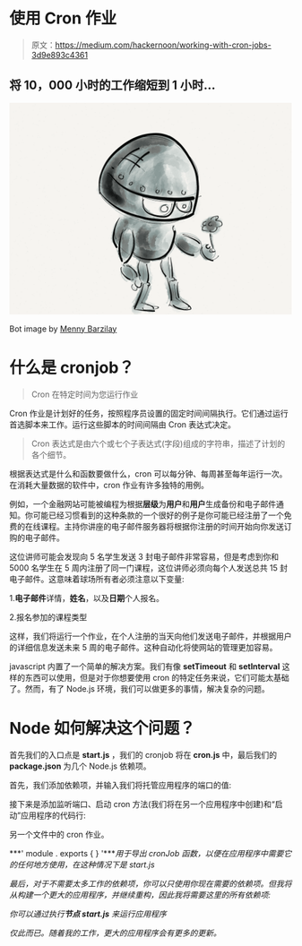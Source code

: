 # 使用 Cron 作业

> 原文：<https://medium.com/hackernoon/working-with-cron-jobs-3d9e893c4361>

## 将 10，000 小时的工作缩短到 1 小时...

![](img/25716a2f4db40c4e00d6726dfa60b27d.png)

Bot image by [Menny Barzilay](https://piknu.com/u/bamenny)

# 什么是 cronjob？

> Cron 在特定时间为您运行作业

Cron 作业是计划好的任务，按照程序员设置的固定时间间隔执行。它们通过运行首选脚本来工作。运行这些脚本的时间间隔由 Cron 表达式决定。

> Cron 表达式是由六个或七个子表达式(字段)组成的字符串，描述了计划的各个细节。

根据表达式是什么和函数要做什么，cron 可以每分钟、每周甚至每年运行一次。在消耗大量数据的软件中，cron 作业有许多独特的用例。

例如，一个金融网站可能被编程为根据**层级**为**用户**和**用户**生成备份和电子邮件通知。你可能已经习惯看到的这种条款的一个很好的例子是你可能已经注册了一个免费的在线课程。主持你讲座的电子邮件服务器将根据你注册的时间开始向你发送订购的电子邮件。

这位讲师可能会发现向 5 名学生发送 3 封电子邮件非常容易，但是考虑到你和 5000 名学生在 5 周内注册了同一门课程，这位讲师必须向每个人发送总共 15 封电子邮件。这意味着球场所有者必须注意以下变量:

1.**电子邮件**详情，**姓名**，以及**日期**个人报名。

2.报名参加的课程类型

这样，我们将运行一个作业，在个人注册的当天向他们发送电子邮件，并根据用户的详细信息发送未来 5 周的电子邮件。这种自动化将使网站的管理更加容易。

javascript 内置了一个简单的解决方案。我们有像 **setTimeout** 和 **setInterval** 这样的东西可以使用，但是对于你想要使用 cron 的特定任务来说，它们可能太基础了。然而，有了 Node.js 环境，我们可以做更多的事情，解决复杂的问题。

# Node 如何解决这个问题？

首先我们的入口点是 **start.js** ，我们的 cronjob 将在 **cron.js** 中，最后我们的 **package.json** 为几个 Node.js 依赖项。

首先，我们添加依赖项，并输入我们将托管应用程序的端口的值:

接下来是添加监听端口、启动 cron 方法(我们将在另一个应用程序中创建)和“启动”应用程序的代码行:

另一个文件中的 cron 作业。

***' module . exports { } '****用于导出 cronJob 函数，以便在应用程序中需要它的任何地方使用，在这种情况下是 start.js*

*最后，对于不需要太多工作的依赖项，你可以只使用你现在需要的依赖项。但我将从构建一个更大的应用程序，并继续重构，因此我将需要这里的所有依赖项:*

*你可以通过执行**节点 start.js** 来运行应用程序*

*仅此而已。随着我的工作，更大的应用程序会有更多的更新。*